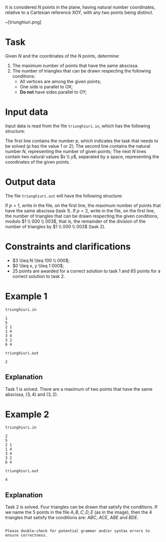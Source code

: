 
It is considered $N$ points in the plane, having natural number coordinates, relative to a Cartesian reference XOY, with any two points being distinct.

~[triunghiuri.png]

# Task

Given $N$ and the coordinates of the $N$ points, determine:

1. The maximum number of points that have the same abscissa.
2. The number of triangles that can be drawn respecting the following conditions:
   * All vertices are among the given points;
   * One side is parallel to OX;
   * **Do not** have sides parallel to OY;

# Input data

Input data is read from the file `triunghiuri.in`, which has the following structure:

The first line contains the number $p$, which indicates the task that needs to be solved ($p$ has the value $1$ or $2$);
The second line contains the natural number $N$, representing the number of given points;
The next $N$ lines contain two natural values $x \\ y$, separated by a space, representing the coordinates of the given points.

# Output data

The file `triunghiuri.out` will have the following structure:

If $p = 1$, write in the file, on the first line, the maximum number of points that have the same abscissa (task $1$).
If $p = 2$, write in the file, on the first line, the number of triangles that can be drawn respecting the given conditions, modulo $1 \\ 000 \\ 003$, that is, the remainder of the division of the number of triangles by $1 \\ 000 \\ 003$ (task $2$).

# Constraints and clarifications

* $3 \\leq N \\leq 100 \\ 000$;
* $0 \\leq x, y \\leq 1 000$;
* $25$ points are awarded for a correct solution to task $1$ and $65$ points for a correct solution to task $2$.

# Example 1

`triunghiuri.in`
```
1
5
2 1
1 4
3 4
3 2
6 4
```

`triunghiuri.out`
```
2
```

## Explanation

Task 1 is solved. There are a maximum of two points that have the same abscissa, ($3, 4$) and ($3, 2$).

# Example 2

`triunghiuri.in`
```
2
5
2 1
1 4
3 4
3 2
6 4
```

`triunghiuri.out`
```
4
```

## Explanation

Task $2$ is solved. Four triangles can be drawn that satisfy the conditions.
If we name the $5$ points in the file $A, B, C, D, E$ (as in the image),
then the $4$ triangles that satisfy the conditions are: $ABC$, $ACE$, $ABE$ and $BDE$.
```

Please double-check for potential grammar and/or syntax errors to ensure correctness.
